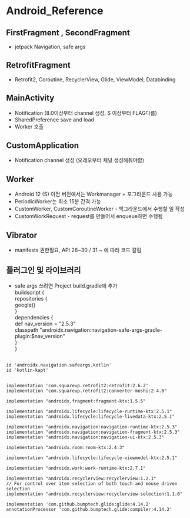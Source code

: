 # Android_Reference

## FirstFragment , SecondFragment
- jetpack Navigation, safe args

## RetrofitFragment
- Retrofit2, Coroutine, RecyclerView, Glide, ViewModel, Databinding

## MainActivity
- Notification (8.0이상부터 channel 생성, S 이상부터 FLAG다름) 
- SharedPreference save and load
- Worker 호출

## CustomApplication
- Notification channel 생성 (오레오부터 채널 생성해줘야함)

## Worker
- Android 12 (S) 이전 버전에서는 Workmanager + 포그라운드 사용 가능
- PeriodicWorker는 최소 15분 간격 가능
- CustomWorker, CustomCoroutineWorker - 백그라운드에서 수행할 일 작성
- CustomWorkRequest - request를 만들어서 enqueue하면 수행됨

## Vibrator
- manifests 권한필요, API 26~30 / 31 ~ 에 따라 코드 갈림


## 플러그인 및 라이브러리
- safe args 쓰려면 Project build.gradle에 추가   
buildscript {   
    repositories {   
        google()   
    }   
    dependencies {   
        def nav_version = "2.5.3"   
        classpath "androidx.navigation:navigation-safe-args-gradle-plugin:$nav_version"   
    }   
}   
##
    id 'androidx.navigation.safeargs.kotlin'
    id 'kotlin-kapt'


    implementation 'com.squareup.retrofit2:retrofit:2.6.2'
    implementation "com.squareup.retrofit2:converter-moshi:2.4.0"

    implementation "androidx.fragment:fragment-ktx:1.5.5"

    implementation "androidx.lifecycle:lifecycle-runtime-ktx:2.5.1"
    implementation "androidx.lifecycle:lifecycle-livedata-ktx:2.5.1"

    implementation "androidx.navigation:navigation-runtime-ktx:2.5.3"
    implementation "androidx.navigation:navigation-fragment-ktx:2.5.3"
    implementation "androidx.navigation:navigation-ui-ktx:2.5.3"

    implementation "androidx.room:room-ktx:2.4.3"

    implementation "androidx.lifecycle:lifecycle-viewmodel-ktx:2.5.1"

    implementation "androidx.work:work-runtime-ktx:2.7.1"

    implementation "androidx.recyclerview:recyclerview:1.2.1"
    // For control over item selection of both touch and mouse driven selection
    implementation "androidx.recyclerview:recyclerview-selection:1.1.0"

    implementation 'com.github.bumptech.glide:glide:4.14.2'
    annotationProcessor 'com.github.bumptech.glide:compiler:4.14.2'
